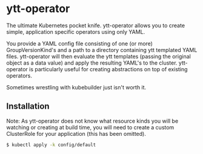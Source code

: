 # ytt-operator

The ultimate Kubernetes pocket knife. ytt-operator allows you to create simple, application specific operators using only YAML.

You provide a YAML config file consisting of one (or more) GroupVersionKind's and a path to a directory containing ytt templated YAML files. ytt-operator will then evaluate the ytt templates (passing the original object as a data value) and apply the resulting YAML's to the cluster. ytt-operator is particularly useful for creating abstractions on top of existing operators.

Sometimes wrestling with kubebuilder just isn't worth it.

## Installation

Note: As ytt-operator does not know what resource kinds you will be watching or creating at build time, you will need to create a custom ClusterRole for your application (this has been omitted).

```bash
$ kubectl apply -k config/default
```